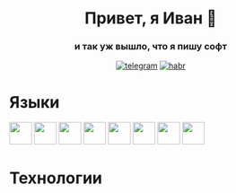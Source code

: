 <div id="header" align="center">
  <h1>Привет, я Иван 👋</h1>
  <h3>и так уж вышло, что я пишу софт</h3>
  <p></p>
  <a href="https://t.me/ivan_noskovvv"><img src="https://badgen.net/badge/icon/телега?icon=telegram&label" alt="telegram"/></a>
  <a href="https://habr.com/ru/users/IvanNoskov"><img src="https://badgen.net/badge/icon/статейки?icon=wiki&label" alt="habr"/></a>
</div>

<h1>Языки</h1>
<img src="https://cdn.jsdelivr.net/gh/devicons/devicon/icons/python/python-original.svg" height="40" width="40"/>
<img src="https://cdn.jsdelivr.net/gh/devicons/devicon/icons/javascript/javascript-original.svg" height="40" width="40"/>
<img src="https://cdn.jsdelivr.net/gh/devicons/devicon/icons/html5/html5-original.svg" height="40" width="40"/>
<img src="https://cdn.jsdelivr.net/gh/devicons/devicon/icons/css3/css3-original.svg" height="40" width="40"/>
<img src="https://cdn.jsdelivr.net/gh/devicons/devicon/icons/c/c-original.svg" height="40" width="40"/>
<img src="https://cdn.jsdelivr.net/gh/devicons/devicon/icons/go/go-original-wordmark.svg" height="40" width="40"/>
<img src="https://cdn.jsdelivr.net/gh/devicons/devicon/icons/processing/processing-original-wordmark.svg" height="40" width="40"/>
<img src="https://cdn.jsdelivr.net/gh/devicons/devicon/icons/dart/dart-original.svg" height="40" width="40"/>

<h1>Технологии</h1>
